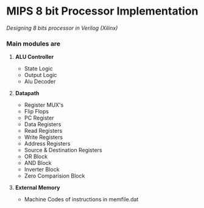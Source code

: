 # MIPS 8 bit Processor Implementation

*Designing 8 bits processor in Verilog (Xilinx)*

### Main modules are 

1. **ALU Controller**
	* State Logic
	* Output Logic
	* Alu Decoder

2. **Datapath**
	* Register MUX's
	* Flip Flops
	* PC Register
	* Data Registers
	* Read Registers
	* Write Registers
	* Address Registers
	* Source & Destination Registers
	* OR Block
	* AND Block
	* Inverter Block
	* Zero Comparision Block
	

3. **External Memory**
	* Machine Codes of instructions in memfile.dat
